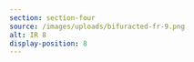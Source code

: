 ```yaml
---
section: section-four
source: /images/uploads/bifuracted-fr-9.png
alt: IR 8
display-position: 8
---
```

